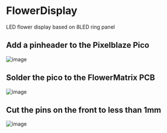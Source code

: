 # FlowerDisplay
LED flower display based on 8LED ring panel

## Add a pinheader to the Pixelblaze Pico
![image](https://github.com/makeTVee/FlowerDisplay/assets/18531000/ace7e3d2-4ccf-4708-9c0a-27f8771aba0b)

## Solder the pico to the FlowerMatrix PCB
![image](https://github.com/makeTVee/FlowerDisplay/assets/18531000/37f89998-03cf-426d-b277-f18d95af116c)

## Cut the pins on the front to less than 1mm
![image](https://github.com/makeTVee/FlowerDisplay/assets/18531000/d0e721c5-0a67-4234-834c-0bd2bc9499f6)

